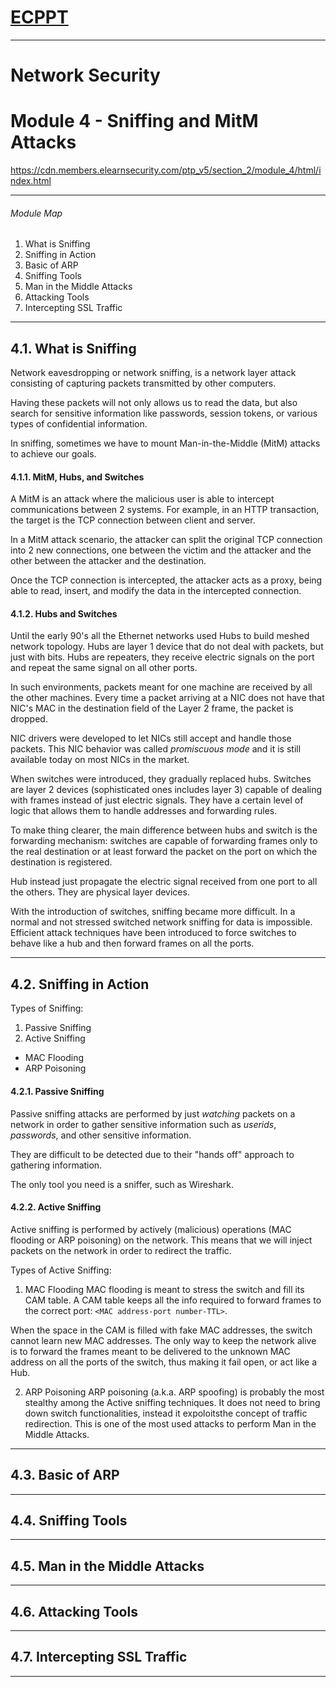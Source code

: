 # [ECPPT](https://members.elearnsecurity.com/courses/penetration_testing_professional_v5)
__________________________
# Network Security
# Module 4 - Sniffing and MitM Attacks

https://cdn.members.elearnsecurity.com/ptp_v5/section_2/module_4/html/index.html

__________________________
###### Module Map
1. What is Sniffing
2. Sniffing in Action
3. Basic of ARP
4. Sniffing Tools
5. Man in the Middle Attacks
6. Attacking Tools
7. Intercepting SSL Traffic

__________________________
## 4.1. What is Sniffing
Network eavesdropping or network sniffing, is a network layer attack consisting of capturing packets transmitted by other computers.

  Having these packets will not only allows us to read the data, but also search for sensitive information like passwords, session tokens, or various types of confidential information.

  In sniffing, sometimes we have to mount Man-in-the-Middle (MitM) attacks to achieve our goals.

#### 4.1.1. MitM, Hubs, and Switches
A MitM is an attack where the malicious user is able to intercept communications between 2 systems.
  For example, in an HTTP transaction, the target is the TCP connection between client and server.

  In a MitM attack scenario, the attacker can split the original TCP connection into 2 new connections, one between the victim and the attacker and the other between the attacker and the destination.

  Once the TCP connection is intercepted, the attacker acts as a proxy, being able to read, insert, and modify the data in the intercepted connection.

#### 4.1.2. Hubs and Switches
Until the early 90's all the Ethernet networks used Hubs to build meshed network topology. Hubs are layer 1 device that do not deal with packets, but just with bits. Hubs are repeaters, they receive electric signals on the port and repeat the same signal on all other ports.

  In such environments, packets meant for one machine are received by all the other machines. Every time a packet arriving at a NIC does not have that NIC's MAC in the destination field of the Layer 2 frame, the packet is dropped.

  NIC drivers were developed to let NICs still accept and handle those packets. This NIC behavior was called *promiscuous mode* and it is still available today on most NICs in the market.

When switches were introduced, they gradually replaced hubs. Switches are layer 2 devices (sophisticated ones includes layer 3) capable of dealing with frames instead of just electric signals. They have a certain level of logic that allows them to handle addresses and forwarding rules.

  To make thing clearer, the main difference between hubs and switch is the forwarding mechanism: switches are capable of forwarding frames only to the real destination or at least forward the packet on the port on which the destination is registered.

  Hub instead just propagate the electric signal received from one port to all the others. They are physical layer devices.

With the introduction of switches, sniffing became more difficult. In a normal and not stressed switched network sniffing for data is impossible.
Efficient attack techniques have been introduced to force switches to behave like a hub and then forward frames on all the ports.

__________________________
## 4.2. Sniffing in Action
Types of Sniffing:
1. Passive Sniffing
2. Active Sniffing
  - MAC Flooding
  - ARP Poisoning

#### 4.2.1. Passive Sniffing
Passive sniffing attacks are performed by just *watching* packets on a network in order to gather sensitive information such as *userids*, *passwords*, and other sensitive information.

They are difficult to be detected due to their "hands off" approach to gathering information.

The only tool you need is a sniffer, such as Wireshark.

#### 4.2.2. Active Sniffing
Active sniffing is performed by actively (malicious) operations (MAC flooding or ARP poisoning) on the network. This means that we will inject packets on the network in order to redirect the traffic.

Types of Active Sniffing:
1. MAC Flooding
  MAC flooding is meant to stress the switch and fill its CAM table. A CAM table keeps all the info required to forward frames to the correct port: `<MAC address-port number-TTL>`.

  When the space in the CAM is filled with fake MAC addresses, the switch cannot learn new MAC addresses.
  The only way to keep the network alive is to forward the frames meant to be delivered to the unknown MAC address on all the ports of the switch, thus making it fail open, or act like a Hub.

2. ARP Poisoning
  ARP poisoning (a.k.a. ARP spoofing) is probably the most stealthy among the Active sniffing techniques.
  It does not need to bring down switch functionalities, instead it expoloitsthe concept of traffic redirection.
  This is one of the most used attacks to perform Man in the Middle Attacks.

__________________________
## 4.3. Basic of ARP


__________________________
## 4.4. Sniffing Tools


__________________________
## 4.5. Man in the Middle Attacks


__________________________
## 4.6. Attacking Tools


__________________________
## 4.7. Intercepting SSL Traffic


__________________________
